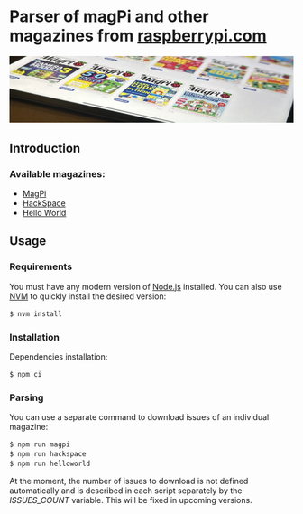 # Parser of magPi and other magazines from [raspberrypi.com](https://www.raspberrypi.com)

![MagPi iPad covers](magpi.jpg)

## Introduction

### Available magazines:

* [MagPi](https://magpi.raspberrypi.com/issues)
* [HackSpace](https://hackspace.raspberrypi.com/issues)
* [Hello World](https://helloworld.raspberrypi.org/issues)

## Usage

### Requirements

You must have any modern version of [Node.js](https://nodejs.org) installed.
You can also use [NVM](https://github.com/nvm-sh/nvm) to quickly install the desired version:

```bash
$ nvm install
```

### Installation

Dependencies installation:

```bash
$ npm ci
```

### Parsing

You can use a separate command to download issues of an individual magazine:

```bash
$ npm run magpi
$ npm run hackspace
$ npm run helloworld
```

At the moment, the number of issues to download is not defined automatically
and is described in each script separately by the *ISSUES_COUNT* variable.
This will be fixed in upcoming versions.
